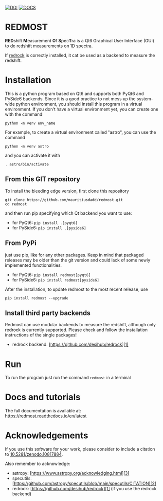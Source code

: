 [![DOI](https://zenodo.org/badge/DOI/10.5281/zenodo.10817885.svg)](https://doi.org/10.5281/zenodo.10817885)
[![DOCS](https://readthedocs.org/projects/redmost/badge/?version=latest)](https://redmost.readthedocs.io/en/latest/)
# REDMOST 

<b>RED</b>shift <b>M</b>easurement <b>O</b>f <b>S</b>pec<b>T</b>ra is a Qt6 Graphical User Interface (GUI) to do redshift measurements on 1D spectra.

If [redrock][1] is correctly installed, it cat be used as a backend to measure the redshift.

# Installation

This is a python program based on Qt6 and supports both PyQt6 and PySide6 backends.
Since it is a good practice to not mess up the system-wide python environment, you should install this program in a virtual environment. If you don't have a virtual environment yet, you can create one with the command

```python -m venv env_name```

For example, to create a virtual environment called "astro", you can use the command

```python -m venv astro```

and you can activate it with

```. astro/bin/activate```


## From this GIT repository
To install the bleeding edge version, first clone this repository
 
```
git clone https://github.com/mauritiusdadd/redmost.git
cd redmost
```

and then run pip specifying which Qt backend you want to use:

- for PyQt6: ```pip install .[pyqt6]```
- for PySide6: ```pip install .[pyside6]```

## From PyPi

just use pip, like for any other packages. Keep in mind that packaged releases may be older than the git version and could lack of some newly implemented functionalities.

- for PyQt6: ```pip install redmost[pyqt6]```
- for PySide6: ```pip install redmost[pyside6]```

After the installation, to update redmost to the most recent release, use

```pip install redmost --upgrade```

## Install third party backends

Redmost can use modular backends to measure the redshift, although only redrock is currently supported. Please check and follow the installation instructions of the single packages!

- redrock backend: [https://github.com/desihub/redrock][1]

# Run

To run the program just run the command ```redmost``` in a terminal

# Docs and tutorials

The full documentation is available at: https://redmost.readthedocs.io/en/latest

# Acknowledgements

If you use this software for your work, please consider to include a citation to [10.5281/zenodo.10817884][4].

Also remember to acknowledge:

- astropy: [https://www.astropy.org/acknowledging.html][3]
- specutils: [https://github.com/astropy/specutils/blob/main/specutils/CITATION][2]
- redrock: [https://github.com/desihub/redrock][1] (if you use the redrock backend)


[1]: https://github.com/desihub/redrock
[2]: https://www.astropy.org/acknowledging.html
[3]: https://github.com/astropy/specutils/blob/main/specutils/CITATION
[4]: https://zenodo.org/records/10818017
